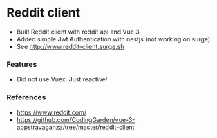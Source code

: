 # Reddit client
* Built Reddit client with reddit api and Vue 3 
* Added simple Jwt Authentication with nestjs (not working on surge)
* See http://www.reddit-client.surge.sh

### Features
* Did not use Vuex. Just reactive!

### References
* https://www.reddit.com/
* https://github.com/CodingGarden/vue-3-appstravaganza/tree/master/reddit-client
